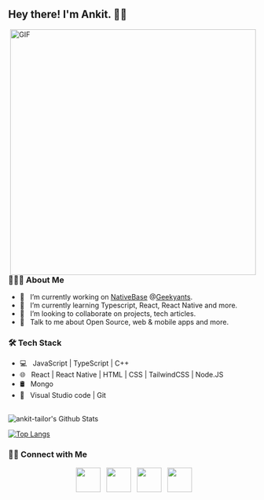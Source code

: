 <h2> Hey there! I'm Ankit. 👋🏻</h2>
<img align="right" alt="GIF" src="https://i2.wp.com/allhtaccess.info/wp-content/uploads/2018/03/programming.gif?fit=1281%2C716&ssl=1" width="500"/>

<h3> 👨🏻‍💻 About Me </h3>

- 🔭 &nbsp; I’m currently working on [NativeBase](https://github.com/GeekyAnts/NativeBase) @[Geekyants](https://geekyants.com).
- 🌱 &nbsp; I’m currently learning Typescript, React, React Native and more.
- 👯 &nbsp; I’m looking to collaborate on projects, tech articles.
- 💬 &nbsp; Talk to me about Open Source, web & mobile apps and more.

<h3>🛠 Tech Stack</h3>

- 💻 &nbsp; JavaScript | TypeScript | C++ 
- 🌐 &nbsp; React | React Native | HTML | CSS | TailwindCSS | Node.JS
- 🛢 &nbsp; Mongo
- 🔧 &nbsp; Visual Studio code | Git

<br>

<img align="center" src="https://github-readme-stats.vercel.app/api?username=ankit-tailor&include_all_commits=true&count_private=true&show_icons=true&line_height=20&title_color=7A7ADB&icon_color=2234AE&text_color=D3D3D3&bg_color=0,000000,130F40" alt="ankit-tailor's Github Stats">

</br>

[![Top Langs](https://github-readme-stats.vercel.app/api/top-langs/?username=ankit-tailor&layout=compact&text_color=daf7dc&bg_color=151515)](https://github.com/rayan1810/github-readme-stats)


<h3> 🤝🏻 Connect with Me </h3>

<p align="center">
&nbsp; <a href="https://twitter.com/ankittailor__" target="_blank" rel="noopener noreferrer"><img src="https://img.icons8.com/plasticine/100/000000/twitter.png" width="50" /></a>  
&nbsp; <a href="https://www.instagram.com/_akkiiii._/" target="_blank" rel="noopener noreferrer"><img src="https://img.icons8.com/plasticine/100/000000/instagram-new.png" width="50" /></a>  
&nbsp; <a href="https://www.linkedin.com/in/ankit-tailor/" target="_blank" rel="noopener noreferrer"><img src="https://img.icons8.com/plasticine/100/000000/linkedin.png" width="50" /></a>
&nbsp; <a href="mailto:tailorankit3345@gmail.com" target="_blank" rel="noopener noreferrer"><img src="https://img.icons8.com/plasticine/100/000000/gmail.png"  width="50" /></a>
</p>
